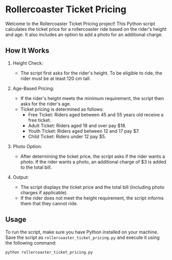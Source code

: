 # Rollercoaster Ticket Pricing

Welcome to the Rollercoaster Ticket Pricing project! This Python script calculates the ticket price for a rollercoaster ride based on the rider's height and age. It also includes an option to add a photo for an additional charge.

## How It Works

1. Height Check:
   - The script first asks for the rider's height. To be eligible to ride, the rider must be at least 120 cm tall.

2. Age-Based Pricing:
   - If the rider's height meets the minimum requirement, the script then asks for the rider's age.
   - Ticket pricing is determined as follows:
     - Free Ticket: Riders aged between 45 and 55 years old receive a free ticket.
     - Adult Ticket: Riders aged 18 and over pay $18.
     - Youth Ticket: Riders aged between 12 and 17 pay $7.
     - Child Ticket: Riders under 12 pay $5.

3. Photo Option:
   - After determining the ticket price, the script asks if the rider wants a photo. If the rider wants a photo, an additional charge of $3 is added to the total bill.

4. Output:
   - The script displays the ticket price and the total bill (including photo charges if applicable).
   - If the rider does not meet the height requirement, the script informs them that they cannot ride.

## Usage

To run the script, make sure you have Python installed on your machine. Save the script as `rollercoaster_ticket_pricing.py` and execute it using the following command:

```bash
python rollercoaster_ticket_pricing.py
